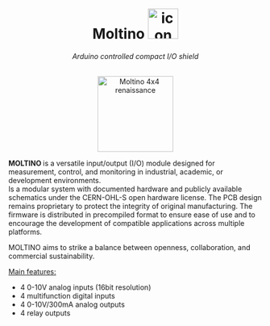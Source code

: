 <h1 align="center">Moltino <img src="https://github.com/athomas1967/Moltino/blob/main/images/icon.png" alt="icon" width="60"/></h1>
<div align="center"><I> Arduino controlled compact I/O shield </div></I><br>
<p align="center"><img src="https://github.com/athomas1967/Moltino/blob/main/images/IMG_.png" alt="Moltino 4x4 renaissance" width="150"/></p>
  
<p><B> MOLTINO </B> is a versatile input/output (I/O) module designed for measurement, control, and monitoring in industrial, academic, or development environments.<br>
Is a modular system with documented hardware and publicly available schematics under the CERN-OHL-S open hardware license.
The PCB design remains proprietary to protect the integrity of original manufacturing.
The firmware is distributed in precompiled format to ensure ease of use and to encourage the development of compatible applications across multiple platforms.</p>

MOLTINO aims to strike a balance between openness, collaboration, and commercial sustainability.</p>
<p><lh><U>Main features:</U></lh>
<ul><li>4 0-10V analog inputs (16bit resolution)
<li>4 multifunction digital inputs
<li>4 0-10V/300mA analog outputs
<li>4 relay outputs</ul></p>
